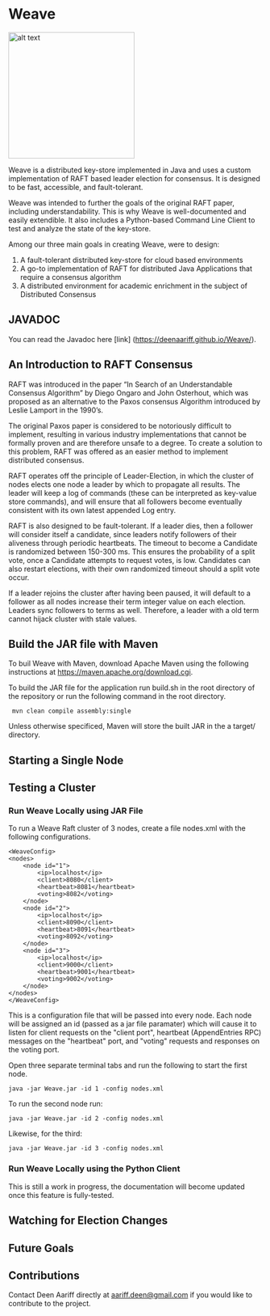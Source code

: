 # Weave

<img src="https://raw.githubusercontent.com/deenaariff/Weave/master/media/Weave.png" alt="alt text" width="250" height="250">

Weave is a distributed key-store implemented in Java and uses a custom implementation of RAFT based leader election for consensus. It is designed to be fast, accessible, and fault-tolerant.

Weave was intended to further the goals of the original RAFT paper, including understandability. This is why Weave is well-documented and easily extendible. It also includes a Python-based Command Line Client to test and analyze the state of the key-store.

Among our three main goals in creating Weave, were to design:

1) A fault-tolerant distributed key-store for cloud based environments 
2) A go-to implementation of RAFT for distributed Java Applications that require a consensus algorithm
3) A distributed environment for academic enrichment in the subject of Distributed Consensus 

## JAVADOC

You can read the Javadoc here [link] (https://deenaariff.github.io/Weave/).

## An Introduction to RAFT Consensus

RAFT was introduced in the paper “In Search of an Understandable Consensus Algorithm” by Diego Ongaro and John Osterhout, which was proposed as an alternative to the Paxos consensus Algorithm introduced by Leslie Lamport in the 1990’s.

The original Paxos paper is considered to be notoriously difficult to implement, resulting in various industry implementations that cannot be formally proven and are therefore unsafe to a degree. To create a solution to this problem, RAFT was offered as an easier method to implement distributed consensus.

RAFT operates off the principle of Leader-Election, in which the cluster of nodes elects one node a leader by which to propagate all results. The leader will keep a log of commands (these can be interpreted as key-value store commands), and will ensure that all followers become eventually consistent with its own latest appended Log entry.

RAFT is also designed to be fault-tolerant. If a leader dies, then a follower will consider itself a candidate, since leaders notify followers of their aliveness through periodic heartbeats. The timeout to become a Candidate is randomized between 150-300 ms. This ensures the probability of a split vote, once a Candidate attempts to request votes, is low. Candidates can also restart elections, with their own randomized timeout should a split vote occur.

If a leader rejoins the cluster after having been paused, it will default to a follower as all nodes increase their term integer value on each election. Leaders sync followers to terms as well. Therefore, a leader with a old term cannot hijack cluster with stale values. 

## Build the JAR file with Maven

To buil Weave with Maven, download Apache Maven using the following instructions at https://maven.apache.org/download.cgi.

To build the JAR file for the application run build.sh in the root directory of the repository or run the following command in the root directory. 

`` mvn clean compile assembly:single``

Unless otherwise specificed, Maven will store the built JAR in the a target/ directory.

## Starting a Single Node

## Testing a Cluster

### Run Weave Locally using JAR File
To run a Weave Raft cluster of 3 nodes, create a file nodes.xml with the following configurations.

    <WeaveConfig>
    <nodes>
        <node id="1">
            <ip>localhost</ip>
            <client>8080</client>
            <heartbeat>8081</heartbeat>
            <voting>8082</voting>
        </node>
        <node id="2">
            <ip>localhost</ip>
            <client>8090</client>
            <heartbeat>8091</heartbeat>
            <voting>8092</voting>
        </node>
        <node id="3">
            <ip>localhost</ip>
            <client>9000</client>
            <heartbeat>9001</heartbeat>
            <voting>9002</voting>
        </node>
    </nodes>
    </WeaveConfig>

This is a configuration file that will be passed into every node. Each node will be assigned an id (passed as a jar file paramater) which will cause it to listen for client requests on the "client port", heartbeat (AppendEntries RPC) messages on the "heartbeat" port, and "voting" requests and responses on the voting port.

Open three separate terminal tabs and run the following to start the first node.

    java -jar Weave.jar -id 1 -config nodes.xml

To run the second node run:

    java -jar Weave.jar -id 2 -config nodes.xml

Likewise, for the third:

    java -jar Weave.jar -id 3 -config nodes.xml
    
### Run Weave Locally using the Python Client

This is still a work in progress, the documentation will become updated once this feature is fully-tested.

## Watching for Election Changes

## Future Goals

## Contributions

Contact Deen Aariff directly at aariff.deen@gmail.com if you would like to contribute to the project.
